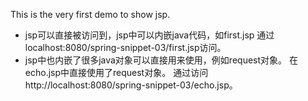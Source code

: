 This is the very first demo to show jsp.

* jsp可以直接被访问到，jsp中可以内嵌java代码，如first.jsp  通过localhost:8080/spring-snippet-03/first.jsp访问。
* jsp中也内嵌了很多java对象可以直接用来使用，例如request对象。 在echo.jsp中直接使用了request对象。 通过访问http://localhost:8080/spring-snippet-03/echo.jsp。
